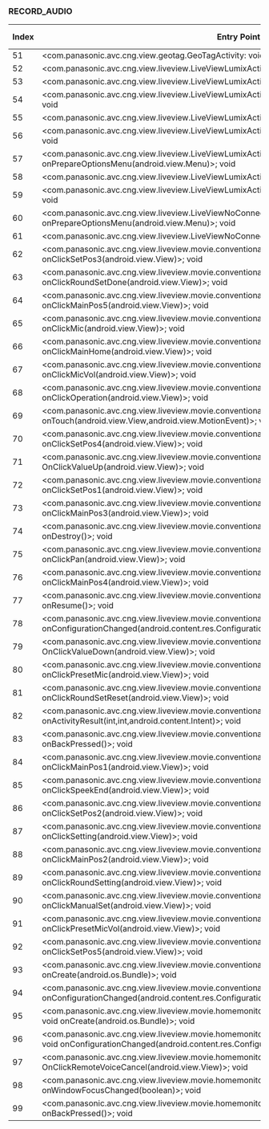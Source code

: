 ### RECORD_AUDIO
| Index | Entry Point & APIs | Screen shot | Resource id | Label |
| ------------- | ------------- | ------------- |-------------|-------------|
| 51 | <com.panasonic.avc.cng.view.geotag.GeoTagActivity: void onStart()>; void <init> | ![](F:\COSMOS\output\py\Play_win8\Photography\com.panasonic.avc.cng.imageapp\com.panasonic.avc.cng.view.geotag.GeoTagActivity.png) |  | F |
| 52 | <com.panasonic.avc.cng.view.liveview.LiveViewLumixActivity: void OnClickQMenu(android.view.View)>; void <init> | ![](F:\COSMOS\output\py\Play_win8\Photography\com.panasonic.avc.cng.imageapp\com.panasonic.avc.cng.view.liveview.LiveViewLumixActivity.png) |  | F |
| 53 | <com.panasonic.avc.cng.view.liveview.LiveViewLumixActivity: void onPause()>; void <init> | ![](F:\COSMOS\output\py\Play_win8\Photography\com.panasonic.avc.cng.imageapp\com.panasonic.avc.cng.view.liveview.LiveViewLumixActivity.png) |  | F |
| 54 | <com.panasonic.avc.cng.view.liveview.LiveViewLumixActivity: void onClickInfoButton(android.view.View)>; void <init> | ![](F:\COSMOS\output\py\Play_win8\Photography\com.panasonic.avc.cng.imageapp\com.panasonic.avc.cng.view.liveview.LiveViewLumixActivity.png) |  | F |
| 55 | <com.panasonic.avc.cng.view.liveview.LiveViewLumixActivity: void OnClickRec(android.view.View)>; void <init> | ![](F:\COSMOS\output\py\Play_win8\Photography\com.panasonic.avc.cng.imageapp\com.panasonic.avc.cng.view.liveview.LiveViewLumixActivity.png) |  | F |
| 56 | <com.panasonic.avc.cng.view.liveview.LiveViewLumixActivity: void onClickResetButton(android.view.View)>; void <init> | ![](F:\COSMOS\output\py\Play_win8\Photography\com.panasonic.avc.cng.imageapp\com.panasonic.avc.cng.view.liveview.LiveViewLumixActivity.png) |  | F |
| 57 | <com.panasonic.avc.cng.view.liveview.LiveViewLumixActivity: boolean onPrepareOptionsMenu(android.view.Menu)>; void <init> | ![](F:\COSMOS\output\py\Play_win8\Photography\com.panasonic.avc.cng.imageapp\com.panasonic.avc.cng.view.liveview.LiveViewLumixActivity.png) |  | F |
| 58 | <com.panasonic.avc.cng.view.liveview.LiveViewLumixActivity: void onDestroy()>; void <init> | ![](F:\COSMOS\output\py\Play_win8\Photography\com.panasonic.avc.cng.imageapp\com.panasonic.avc.cng.view.liveview.LiveViewLumixActivity.png) |  | F |
| 59 | <com.panasonic.avc.cng.view.liveview.LiveViewLumixActivity: void onClickOffButton(android.view.View)>; void <init> | ![](F:\COSMOS\output\py\Play_win8\Photography\com.panasonic.avc.cng.imageapp\com.panasonic.avc.cng.view.liveview.LiveViewLumixActivity.png) |  | F |
| 60 | <com.panasonic.avc.cng.view.liveview.LiveViewNoConnectionActivity: boolean onPrepareOptionsMenu(android.view.Menu)>; void <init> | ![](F:\COSMOS\output\py\Play_win8\Photography\com.panasonic.avc.cng.imageapp\com.panasonic.avc.cng.view.liveview.LiveViewNoConnectionActivity.png) |  | F |
| 61 | <com.panasonic.avc.cng.view.liveview.LiveViewNoConnectionActivity: void onDestroy()>; void <init> | ![](F:\COSMOS\output\py\Play_win8\Photography\com.panasonic.avc.cng.imageapp\com.panasonic.avc.cng.view.liveview.LiveViewNoConnectionActivity.png) |  | F |
| 62 | <com.panasonic.avc.cng.view.liveview.movie.conventional.LiveViewMovieBabyMonitorActivity: void onClickSetPos3(android.view.View)>; void <init> | ![](F:\COSMOS\output\py\Play_win8\Photography\com.panasonic.avc.cng.imageapp\com.panasonic.avc.cng.view.liveview.movie.conventional.LiveViewMovieBabyMonitorActivity.png) |  | |
| 63 | <com.panasonic.avc.cng.view.liveview.movie.conventional.LiveViewMovieBabyMonitorActivity: void onClickRoundSetDone(android.view.View)>; void <init> | ![](F:\COSMOS\output\py\Play_win8\Photography\com.panasonic.avc.cng.imageapp\com.panasonic.avc.cng.view.liveview.movie.conventional.LiveViewMovieBabyMonitorActivity.png) |  | |
| 64 | <com.panasonic.avc.cng.view.liveview.movie.conventional.LiveViewMovieBabyMonitorActivity: void onClickMainPos5(android.view.View)>; void <init> | ![](F:\COSMOS\output\py\Play_win8\Photography\com.panasonic.avc.cng.imageapp\com.panasonic.avc.cng.view.liveview.movie.conventional.LiveViewMovieBabyMonitorActivity.png) |  | |
| 65 | <com.panasonic.avc.cng.view.liveview.movie.conventional.LiveViewMovieBabyMonitorActivity: void onClickMic(android.view.View)>; void <init> | ![](F:\COSMOS\output\py\Play_win8\Photography\com.panasonic.avc.cng.imageapp\com.panasonic.avc.cng.view.liveview.movie.conventional.LiveViewMovieBabyMonitorActivity.png) |  | |
| 66 | <com.panasonic.avc.cng.view.liveview.movie.conventional.LiveViewMovieBabyMonitorActivity: void onClickMainHome(android.view.View)>; void <init> | ![](F:\COSMOS\output\py\Play_win8\Photography\com.panasonic.avc.cng.imageapp\com.panasonic.avc.cng.view.liveview.movie.conventional.LiveViewMovieBabyMonitorActivity.png) |  | |
| 67 | <com.panasonic.avc.cng.view.liveview.movie.conventional.LiveViewMovieBabyMonitorActivity: void onClickMicVol(android.view.View)>; void <init> | ![](F:\COSMOS\output\py\Play_win8\Photography\com.panasonic.avc.cng.imageapp\com.panasonic.avc.cng.view.liveview.movie.conventional.LiveViewMovieBabyMonitorActivity.png) |  | |
| 68 | <com.panasonic.avc.cng.view.liveview.movie.conventional.LiveViewMovieBabyMonitorActivity: void onClickOperation(android.view.View)>; void <init> | ![](F:\COSMOS\output\py\Play_win8\Photography\com.panasonic.avc.cng.imageapp\com.panasonic.avc.cng.view.liveview.movie.conventional.LiveViewMovieBabyMonitorActivity.png) |  | |
| 69 | <com.panasonic.avc.cng.view.liveview.movie.conventional.LiveViewMovieBabyMonitorActivity: boolean onTouch(android.view.View,android.view.MotionEvent)>; void <init> | ![](F:\COSMOS\output\py\Play_win8\Photography\com.panasonic.avc.cng.imageapp\com.panasonic.avc.cng.view.liveview.movie.conventional.LiveViewMovieBabyMonitorActivity.png) |  | |
| 70 | <com.panasonic.avc.cng.view.liveview.movie.conventional.LiveViewMovieBabyMonitorActivity: void onClickSetPos4(android.view.View)>; void <init> | ![](F:\COSMOS\output\py\Play_win8\Photography\com.panasonic.avc.cng.imageapp\com.panasonic.avc.cng.view.liveview.movie.conventional.LiveViewMovieBabyMonitorActivity.png) |  | |
| 71 | <com.panasonic.avc.cng.view.liveview.movie.conventional.LiveViewMovieBabyMonitorActivity: void OnClickValueUp(android.view.View)>; void <init> | ![](F:\COSMOS\output\py\Play_win8\Photography\com.panasonic.avc.cng.imageapp\com.panasonic.avc.cng.view.liveview.movie.conventional.LiveViewMovieBabyMonitorActivity.png) |  | |
| 72 | <com.panasonic.avc.cng.view.liveview.movie.conventional.LiveViewMovieBabyMonitorActivity: void onClickSetPos1(android.view.View)>; void <init> | ![](F:\COSMOS\output\py\Play_win8\Photography\com.panasonic.avc.cng.imageapp\com.panasonic.avc.cng.view.liveview.movie.conventional.LiveViewMovieBabyMonitorActivity.png) |  | |
| 73 | <com.panasonic.avc.cng.view.liveview.movie.conventional.LiveViewMovieBabyMonitorActivity: void onClickMainPos3(android.view.View)>; void <init> | ![](F:\COSMOS\output\py\Play_win8\Photography\com.panasonic.avc.cng.imageapp\com.panasonic.avc.cng.view.liveview.movie.conventional.LiveViewMovieBabyMonitorActivity.png) |  | |
| 74 | <com.panasonic.avc.cng.view.liveview.movie.conventional.LiveViewMovieBabyMonitorActivity: void onDestroy()>; void <init> | ![](F:\COSMOS\output\py\Play_win8\Photography\com.panasonic.avc.cng.imageapp\com.panasonic.avc.cng.view.liveview.movie.conventional.LiveViewMovieBabyMonitorActivity.png) |  | |
| 75 | <com.panasonic.avc.cng.view.liveview.movie.conventional.LiveViewMovieBabyMonitorActivity: void onClickPan(android.view.View)>; void <init> | ![](F:\COSMOS\output\py\Play_win8\Photography\com.panasonic.avc.cng.imageapp\com.panasonic.avc.cng.view.liveview.movie.conventional.LiveViewMovieBabyMonitorActivity.png) |  | |
| 76 | <com.panasonic.avc.cng.view.liveview.movie.conventional.LiveViewMovieBabyMonitorActivity: void onClickMainPos4(android.view.View)>; void <init> | ![](F:\COSMOS\output\py\Play_win8\Photography\com.panasonic.avc.cng.imageapp\com.panasonic.avc.cng.view.liveview.movie.conventional.LiveViewMovieBabyMonitorActivity.png) |  | |
| 77 | <com.panasonic.avc.cng.view.liveview.movie.conventional.LiveViewMovieBabyMonitorActivity: void onResume()>; void <init> | ![](F:\COSMOS\output\py\Play_win8\Photography\com.panasonic.avc.cng.imageapp\com.panasonic.avc.cng.view.liveview.movie.conventional.LiveViewMovieBabyMonitorActivity.png) |  | |
| 78 | <com.panasonic.avc.cng.view.liveview.movie.conventional.LiveViewMovieBabyMonitorActivity: void onConfigurationChanged(android.content.res.Configuration)>; void <init> | ![](F:\COSMOS\output\py\Play_win8\Photography\com.panasonic.avc.cng.imageapp\com.panasonic.avc.cng.view.liveview.movie.conventional.LiveViewMovieBabyMonitorActivity.png) |  | |
| 79 | <com.panasonic.avc.cng.view.liveview.movie.conventional.LiveViewMovieBabyMonitorActivity: void OnClickValueDown(android.view.View)>; void <init> | ![](F:\COSMOS\output\py\Play_win8\Photography\com.panasonic.avc.cng.imageapp\com.panasonic.avc.cng.view.liveview.movie.conventional.LiveViewMovieBabyMonitorActivity.png) |  | |
| 80 | <com.panasonic.avc.cng.view.liveview.movie.conventional.LiveViewMovieBabyMonitorActivity: void onClickPresetMic(android.view.View)>; void <init> | ![](F:\COSMOS\output\py\Play_win8\Photography\com.panasonic.avc.cng.imageapp\com.panasonic.avc.cng.view.liveview.movie.conventional.LiveViewMovieBabyMonitorActivity.png) |  | |
| 81 | <com.panasonic.avc.cng.view.liveview.movie.conventional.LiveViewMovieBabyMonitorActivity: void onClickRoundSetReset(android.view.View)>; void <init> | ![](F:\COSMOS\output\py\Play_win8\Photography\com.panasonic.avc.cng.imageapp\com.panasonic.avc.cng.view.liveview.movie.conventional.LiveViewMovieBabyMonitorActivity.png) |  | |
| 82 | <com.panasonic.avc.cng.view.liveview.movie.conventional.LiveViewMovieBabyMonitorActivity: void onActivityResult(int,int,android.content.Intent)>; void <init> | ![](F:\COSMOS\output\py\Play_win8\Photography\com.panasonic.avc.cng.imageapp\com.panasonic.avc.cng.view.liveview.movie.conventional.LiveViewMovieBabyMonitorActivity.png) |  | |
| 83 | <com.panasonic.avc.cng.view.liveview.movie.conventional.LiveViewMovieBabyMonitorActivity: void onBackPressed()>; void <init> | ![](F:\COSMOS\output\py\Play_win8\Photography\com.panasonic.avc.cng.imageapp\com.panasonic.avc.cng.view.liveview.movie.conventional.LiveViewMovieBabyMonitorActivity.png) |  | |
| 84 | <com.panasonic.avc.cng.view.liveview.movie.conventional.LiveViewMovieBabyMonitorActivity: void onClickMainPos1(android.view.View)>; void <init> | ![](F:\COSMOS\output\py\Play_win8\Photography\com.panasonic.avc.cng.imageapp\com.panasonic.avc.cng.view.liveview.movie.conventional.LiveViewMovieBabyMonitorActivity.png) |  | |
| 85 | <com.panasonic.avc.cng.view.liveview.movie.conventional.LiveViewMovieBabyMonitorActivity: void onClickSpeekEnd(android.view.View)>; void <init> | ![](F:\COSMOS\output\py\Play_win8\Photography\com.panasonic.avc.cng.imageapp\com.panasonic.avc.cng.view.liveview.movie.conventional.LiveViewMovieBabyMonitorActivity.png) |  | |
| 86 | <com.panasonic.avc.cng.view.liveview.movie.conventional.LiveViewMovieBabyMonitorActivity: void onClickSetPos2(android.view.View)>; void <init> | ![](F:\COSMOS\output\py\Play_win8\Photography\com.panasonic.avc.cng.imageapp\com.panasonic.avc.cng.view.liveview.movie.conventional.LiveViewMovieBabyMonitorActivity.png) |  | |
| 87 | <com.panasonic.avc.cng.view.liveview.movie.conventional.LiveViewMovieBabyMonitorActivity: void onClickSetting(android.view.View)>; void <init> | ![](F:\COSMOS\output\py\Play_win8\Photography\com.panasonic.avc.cng.imageapp\com.panasonic.avc.cng.view.liveview.movie.conventional.LiveViewMovieBabyMonitorActivity.png) |  | |
| 88 | <com.panasonic.avc.cng.view.liveview.movie.conventional.LiveViewMovieBabyMonitorActivity: void onClickMainPos2(android.view.View)>; void <init> | ![](F:\COSMOS\output\py\Play_win8\Photography\com.panasonic.avc.cng.imageapp\com.panasonic.avc.cng.view.liveview.movie.conventional.LiveViewMovieBabyMonitorActivity.png) |  | |
| 89 | <com.panasonic.avc.cng.view.liveview.movie.conventional.LiveViewMovieBabyMonitorActivity: void onClickRoundSetting(android.view.View)>; void <init> | ![](F:\COSMOS\output\py\Play_win8\Photography\com.panasonic.avc.cng.imageapp\com.panasonic.avc.cng.view.liveview.movie.conventional.LiveViewMovieBabyMonitorActivity.png) |  | |
| 90 | <com.panasonic.avc.cng.view.liveview.movie.conventional.LiveViewMovieBabyMonitorActivity: void onClickManualSet(android.view.View)>; void <init> | ![](F:\COSMOS\output\py\Play_win8\Photography\com.panasonic.avc.cng.imageapp\com.panasonic.avc.cng.view.liveview.movie.conventional.LiveViewMovieBabyMonitorActivity.png) |  | |
| 91 | <com.panasonic.avc.cng.view.liveview.movie.conventional.LiveViewMovieBabyMonitorActivity: void onClickPresetMicVol(android.view.View)>; void <init> | ![](F:\COSMOS\output\py\Play_win8\Photography\com.panasonic.avc.cng.imageapp\com.panasonic.avc.cng.view.liveview.movie.conventional.LiveViewMovieBabyMonitorActivity.png) |  | |
| 92 | <com.panasonic.avc.cng.view.liveview.movie.conventional.LiveViewMovieBabyMonitorActivity: void onClickSetPos5(android.view.View)>; void <init> | ![](F:\COSMOS\output\py\Play_win8\Photography\com.panasonic.avc.cng.imageapp\com.panasonic.avc.cng.view.liveview.movie.conventional.LiveViewMovieBabyMonitorActivity.png) |  | |
| 93 | <com.panasonic.avc.cng.view.liveview.movie.conventional.LiveViewMovieCheckRangeActivity: void onCreate(android.os.Bundle)>; void <init> | ![](F:\COSMOS\output\py\Play_win8\Photography\com.panasonic.avc.cng.imageapp\com.panasonic.avc.cng.view.liveview.movie.conventional.LiveViewMovieCheckRangeActivity.png) |  | |
| 94 | <com.panasonic.avc.cng.view.liveview.movie.conventional.LiveViewMovieCheckRangeActivity: void onConfigurationChanged(android.content.res.Configuration)>; void <init> | ![](F:\COSMOS\output\py\Play_win8\Photography\com.panasonic.avc.cng.imageapp\com.panasonic.avc.cng.view.liveview.movie.conventional.LiveViewMovieCheckRangeActivity.png) |  | |
| 95 | <com.panasonic.avc.cng.view.liveview.movie.homemonitor.LiveViewMoviePantilterRemoteCheckRangeActivity: void onCreate(android.os.Bundle)>; void <init> | ![](F:\COSMOS\output\py\Play_win8\Photography\com.panasonic.avc.cng.imageapp\com.panasonic.avc.cng.view.liveview.movie.homemonitor.LiveViewMoviePantilterRemoteCheckRangeActivity.png) |  | |
| 96 | <com.panasonic.avc.cng.view.liveview.movie.homemonitor.LiveViewMoviePantilterRemoteCheckRangeActivity: void onConfigurationChanged(android.content.res.Configuration)>; void <init> | ![](F:\COSMOS\output\py\Play_win8\Photography\com.panasonic.avc.cng.imageapp\com.panasonic.avc.cng.view.liveview.movie.homemonitor.LiveViewMoviePantilterRemoteCheckRangeActivity.png) |  | |
| 97 | <com.panasonic.avc.cng.view.liveview.movie.homemonitor.LiveViewMoviePantilterRemoteVoiceActivity: void OnClickRemoteVoiceCancel(android.view.View)>; void <init> | ![](F:\COSMOS\output\py\Play_win8\Photography\com.panasonic.avc.cng.imageapp\com.panasonic.avc.cng.view.liveview.movie.homemonitor.LiveViewMoviePantilterRemoteVoiceActivity.png) |  | T |
| 98 | <com.panasonic.avc.cng.view.liveview.movie.homemonitor.LiveViewMoviePantilterRemoteVoiceActivity: void onWindowFocusChanged(boolean)>; void <init> | ![](F:\COSMOS\output\py\Play_win8\Photography\com.panasonic.avc.cng.imageapp\com.panasonic.avc.cng.view.liveview.movie.homemonitor.LiveViewMoviePantilterRemoteVoiceActivity.png) |  | T |
| 99 | <com.panasonic.avc.cng.view.liveview.movie.homemonitor.LiveViewMoviePantilterRemoteVoiceActivity: void onBackPressed()>; void <init> | ![](F:\COSMOS\output\py\Play_win8\Photography\com.panasonic.avc.cng.imageapp\com.panasonic.avc.cng.view.liveview.movie.homemonitor.LiveViewMoviePantilterRemoteVoiceActivity.png) |  | T |
